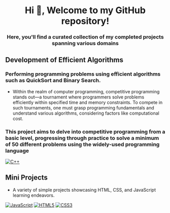<h1 align="center">Hi 👋, Welcome to my GitHub repository! </h1>
<h3 align="center">Here, you'll find a curated collection of my completed projects spanning various domains</h3>


## Development of Efficient Algorithms

### Performing programming problems using efficient algorithms such as QuickSort and Binary Search.

- Within the realm of computer programming, competitive programming stands out—a tournament where programmers solve problems efficiently within specified time and memory constraints. To compete in such tournaments, one must grasp programming fundamentals and understand various algorithms, considering factors like computational cost. 

<h3>
  This project aims to delve into competitive programming from a basic level, progressing through practice to solve a minimum of 50 different problems using the widely-used programming language
</h3>

[![C++](https://img.shields.io/badge/C++-1575F9?style=for-the-badge&logo=Cplusplus&logoColor=white&labelColor=101010)]()

## Mini Projects

- A variety of simple projects showcasing HTML, CSS, and JavaScript learning endeavors.

[![JavaScript](https://img.shields.io/badge/JavaScript-F7DF1E?style=for-the-badge&logo=javascript&logoColor=white&labelColor=101010)]()
[![HTML5](https://img.shields.io/badge/HTML5-999999?style=for-the-badge&logo=HTML5&logoColor=white&labelColor=101010)]()
[![CSS3](https://img.shields.io/badge/CSS3-FA7343?style=for-the-badge&logo=CSS3&logoColor=white&labelColor=101010)]()

